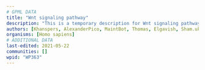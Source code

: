 ```yaml
---
# GPML DATA
title: "Wnt signaling pathway"
description: "This is a temporary description for Wnt signaling pathway"
authors: [Khanspers, AlexanderPico, MaintBot, Thomas, Elgavish, Sham.uk, NetPath, Ddigles, Egonw, Fehrhart, Lorasimons, DeSl, Eweitz]
organisms: [Homo sapiens]
# ADDITIONAL DATA
last-edited: 2021-05-22
communities: []
wpid: "WP363"
---
```


